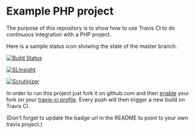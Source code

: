 Example PHP project
===================

The purpose of this repository is to show how to use Travis CI to do
continuous integration with a PHP project.

Here is a sample status icon showing the state of the master branch.

[![Build Status](https://travis-ci.org/thejw23/travis-ci-php-example.png)](https://travis-ci.org/thejw23/travis-ci-php-example)

[![SLInsight](https://insight.sensiolabs.com/projects/09195fea-1778-4504-95ed-6390061b0f07/mini.png)](https://insight.sensiolabs.com/projects/09195fea-1778-4504-95ed-6390061b0f07)

[![Scrutinizer](https://scrutinizer-ci.com/g/thejw23/travis-ci-php-example/badges/quality-score.png?s=d90594e35526b8afc2b7a645798ec75913fecfd7)](https://scrutinizer-ci.com/g/thejw23/travis-ci-php-example/)

In order to run this project just fork it on github.com and then [enable](http://about.travis-ci.org/docs/user/getting-started/)
your fork on your [travis-ci profile](http://travis-ci.org/profile). Every push will then trigger a new build on Travis CI.

(Don't forget to update the badge url in the README to point to your own travis project.)

